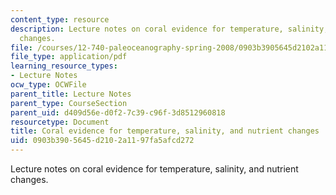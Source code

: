 ```yaml
---
content_type: resource
description: Lecture notes on coral evidence for temperature, salinity, and nutrient
  changes.
file: /courses/12-740-paleoceanography-spring-2008/0903b3905645d2102a1197fa5afcd272_lec13.pdf
file_type: application/pdf
learning_resource_types:
- Lecture Notes
ocw_type: OCWFile
parent_title: Lecture Notes
parent_type: CourseSection
parent_uid: d409d56e-d0f2-7c39-c96f-3d8512960818
resourcetype: Document
title: Coral evidence for temperature, salinity, and nutrient changes
uid: 0903b390-5645-d210-2a11-97fa5afcd272
---
```

Lecture notes on coral evidence for temperature, salinity, and nutrient changes.

